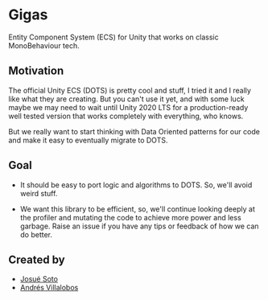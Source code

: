 # Gigas

Entity Component System (ECS) for Unity that works on classic MonoBehaviour
tech.

## Motivation

The official Unity ECS (DOTS) is pretty cool and stuff, I tried it and I really
like what they are creating. But you can't use it yet, and with some luck maybe
we may need to wait until Unity 2020 LTS for a production-ready well tested
version that works completely with everything, who knows.

But we really want to start thinking with Data Oriented patterns for our code
and make it easy to eventually migrate to DOTS.

## Goal

- It should be easy to port logic and algorithms to DOTS. So, we'll avoid weird
  stuff.

- We want this library to be efficient, so, we'll continue looking deeply at the
  profiler and mutating the code to achieve more power and less garbage. Raise
  an issue if you have any tips or feedback of how we can do better.

## Created by

- [Josué Soto](https://www.linkedin.com/in/josue-soto-cambronero-3a8b1539/)
- [Andrés Villalobos](https://www.linkedin.com/in/alvivar/)
